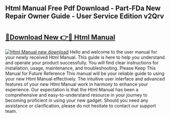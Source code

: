 ## Html Manual Free Pdf Download - Part-FDa New Repair Owner Guide - User Service Edition v2Qrv

# <h2><a href="http://bc42740.oget.top/?id=Html+Manual">🔗Download New 👉🔴 Html Manual</a></h2>

[![Html Manual new download](https://i.imgur.com/5g1atiW.png)](http://bc42740.oget.top/?id=Html+Manual)
Hello and welcome to the user manual for your newly received Html Manual. This guide is here to help you understand and operate your product successfully. You will find clear instructions for installation, usage, maintenance, and troubleshooting. Please Keep This Manual for Future Reference This manual will be your reliable guide to using your new Html Manual effectively. The intuitive user interface and advanced features of your new Html Manual work in harmony to enhance your experience. Our expectation is that the Html Manual has been a comprehensive and easy-to-understand resource in your journey to becoming proficient in using your new gadget. Should you need any assistance or clarification, please do not hesitate to contact our support team.
